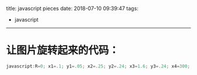 title: javascript pieces
date: 2018-07-10 09:39:47
tags:
- javascript
---
# 让图片旋转起来的代码：
```javascript
javascript:R=0; x1=.1; y1=.05; x2=.25; y2=.24; x3=1.6; y3=.24; x4=300; y4=200; x5=300; y5=200; var DI= document.getElementsByTagName("img"); DIL=DI.length; function A(){for(i=0; i<DIL; i++){DIS=DI[ i ].style; DIS.position='absolute'; DIS.left=Math.sin(R*x1+i*x2+x3)*x4+x5+"px"; DIS.top=Math.cos(R*y1+i*y2+y3)*y4+y5+"px"}R++}tag=setInterval('A()',5 );document.onmousedown=function(){clearInterval(tag);for(i=0; i<DIL; i++){DI[i].style.position="static";}}; void(0)
```